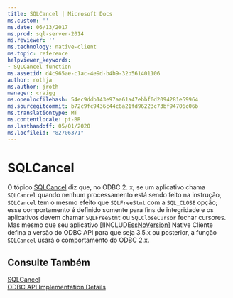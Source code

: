 ```yaml
---
title: SQLCancel | Microsoft Docs
ms.custom: ''
ms.date: 06/13/2017
ms.prod: sql-server-2014
ms.reviewer: ''
ms.technology: native-client
ms.topic: reference
helpviewer_keywords:
- SQLCancel function
ms.assetid: d4c965ae-c1ac-4e9d-b4b9-32b561401106
author: rothja
ms.author: jroth
manager: craigg
ms.openlocfilehash: 54ec9ddb143e97aa61a47ebbf0d2094281e59964
ms.sourcegitcommit: b72c9fc9436c44c6a21fd96223c73bf94706c06b
ms.translationtype: MT
ms.contentlocale: pt-BR
ms.lasthandoff: 05/01/2020
ms.locfileid: "82706371"
---
```

# <a name="sqlcancel"></a>SQLCancel
  O tópico [SQLCancel](https://go.microsoft.com/fwlink/?LinkId=203516) diz que, no ODBC 2. x, se um aplicativo chama `SQLCancel` quando nenhum processamento está sendo feito na instrução, `SQLCancel` tem o mesmo efeito que `SQLFreeStmt` com a `SQL_CLOSE` opção; esse comportamento é definido somente para fins de integridade e os aplicativos devem chamar `SQLFreeStmt` ou `SQLCloseCursor` fechar cursores. Mas mesmo que seu aplicativo [!INCLUDE[ssNoVersion](../../includes/ssnoversion-md.md)] Native Cliente defina a versão do ODBC API para que seja 3.5.x ou posterior, a função `SQLCancel` usará o comportamento do ODBC 2.x.  
  
## <a name="see-also"></a>Consulte Também  
 [SQLCancel](https://go.microsoft.com/fwlink/?LinkId=203516)   
 [ODBC API Implementation Details](odbc-api-implementation-details.md)  
  
  
